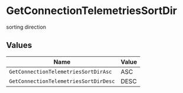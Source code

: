 # GetConnectionTelemetriesSortDir

sorting direction


## Values

| Name                                  | Value                                 |
| ------------------------------------- | ------------------------------------- |
| `GetConnectionTelemetriesSortDirAsc`  | ASC                                   |
| `GetConnectionTelemetriesSortDirDesc` | DESC                                  |